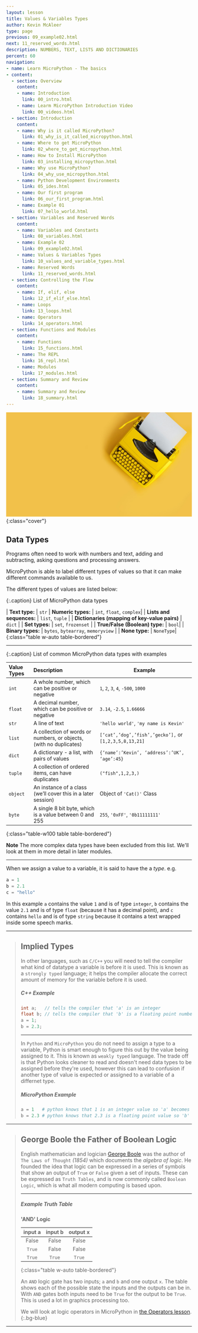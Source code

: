 ```yaml
---
layout: lesson
title: Values & Variables Types
author: Kevin McAleer
type: page
previous: 09_example02.html
next: 11_reserved_words.html
description: NUMBERS, TEXT, LISTS AND DICTIONARIES
percent: 60
navigation:
- name: Learn MicroPython - The basics
- content:
  - section: Overview
    content:
    - name: Introduction
      link: 00_intro.html
    - name: Learm MicroPython Introduction Video
      link: 00_videos.html
  - section: Introduction
    content:
    - name: Why is it called MicroPython?
      link: 01_why_is_it_called_micropython.html
    - name: Where to get MicroPython
      link: 02_where_to_get_micropython.html
    - name: How to Install MicroPython
      link: 03_installing_micropython.html
    - name: Why use MicroPython?
      link: 04_why_use_micropython.html
    - name: Python Development Environments
      link: 05_ides.html
    - name: Our first program
      link: 06_our_first_program.html
    - name: Example 01
      link: 07_hello_world.html
  - section: Variables and Reserved Words
    content:
    - name: Variables and Constants
      link: 08_variables.html
    - name: Example 02
      link: 09_example02.html
    - name: Values & Variables Types
      link: 10_values_and_variable_types.html
    - name: Reserved Words
      link: 11_reserved_words.html
  - section: Controlling the Flow
    content:
    - name: If, elif, else
      link: 12_if_elif_else.html
    - name: Loops
      link: 13_loops.html
    - name: Operators
      link: 14_operators.html
  - section: Functions and Modules
    content:
    - name: Functions
      link: 15_functions.html
    - name: The REPL
      link: 16_repl.html
    - name: Modules
      link: 17_modules.html
  - section: Summary and Review
    content:
    - name: Summary and Review
      link: 18_summary.html
---
```



![Cover photo of a yellow typewritter](assets/types.jpg){:class="cover"}

## Data Types

Programs often need to work with numbers and text, adding and subtracting, asking questions and processing answers.

MicroPython is able to label different types of values so that it can make different commands available to us.

The different types of values are listed below:

{:.caption}
List of MicroPython data types

| **Text type:** | `str`
| **Numeric types:** | `int`, `float`, `complex`|
| **Lists and sequences:** | `list`, `tuple` |
| **Dictionaries (mapping of key-value pairs)** | `dict` |
| **Set types:** | `set`, `frozenset` |
| **True/False (Boolean) type:** | `bool`|
| **Binary types:** | `bytes`, `bytearray`, `memoryview` |
| **None type:** | `NoneType`|
{:class="table w-auto table-bordered"}

---

{:.caption}
List of common MicroPython data types with examples

| Value Types | Description                                                        | Example                                                |
|:------------|:-------------------------------------------------------------------|--------------------------------------------------------|
| `int`       | A whole number, which can be positive or negative                  | `1`, `2`, `3`, `4`, `-500`, `1000`                     |
| `float`     | A decimal number, which can be positive or negative                | `3.14`, `-2.5`, `1.66666`                              |
| `str`       | A line of text                                                     | `'hello world'`, `'my name is Kevin'`                  |
| `list`      | A collection of words or numbers, or objects, (with no duplicates) | `[‘cat’,’dog’,’fish’,’gecko’],` or `[1,2,3,5,8,13,21]` |
| `dict`      | A dictionary - a list, with pairs of values                        | `{‘name’:’Kevin’, ‘address’:’UK’, ‘age’:45}`          |
| `tuple`     | A collection of ordered items, can have duplicates                 | `("fish",1,2,3,)`                                      |
| `object`    | An instance of a class (we’ll cover this in a later session)       | Object of `'Cat()'` Class                                |
| `byte`      | A single 8 bit byte, which is a value between 0 and 255            | `255`, `'0xFF'`, `'0b11111111'`                        |
{:class="table-w100 table table-bordered"}

**Note** The more complex data types have been excluded from this list. We'll look at them in more detail in later modules.

---

When we assign a value to a variable, it is said to have the a *type*.
e.g.

```python
a = 1
b = 2.1
c = "hello"
```

In this example `a` contains the value `1` and is of type `integer`, `b` contains the value `2.1` and is of type `float` (because it has a decimal point), and `c` contains `hello` and is of type `string` because it contains a text wrapped inside some speech marks.

---

> ## Implied Types
>
> In other languages, such as `C/C++` you will need to tell the compiler what kind of datatype a variable
> is before it is used.
> This is known as a `strongly typed` language; it helps the compiler allocate the correct amount of
> memory for the variable before it is used.
>
> ##### C++ Example
>
> ```c++
> int a;   // tells the compiler that 'a' is an integer
> float b; // tells the compiler that 'b' is a floating point number 
> a = 1;
> b = 2.3;
> ```
>
> ---
>
> In `Python` and `MicroPython` you do not need to assign a type to a variable, Python is smart enough to
> figure this out by the value being assigned to it. This is known as `weakly typed` language.
> The trade off is that Python looks cleaner to read and doesn't need data types to be assigned before
> they're used, however this can lead to confusion if another type of value is expected or assigned to a
> variable of a differnet type.
>
> ##### MicroPython Example
>
> ```python
> a = 1   # python knows that 1 is an integer value so 'a' becomes an 'int' type
> b = 2.3 # python knows that 2.3 is a floating point value so 'b' becomes a 'float' type
> ```
>

---

> ## George Boole the Father of Boolean Logic
>
> English mathematician and logician [George Boole](https://en.wikipedia.org/wiki/George_Boole) was the author of `The Laws of Thought` *(1854)*
> which documents the *algebra of logic*. He founded the idea that logic can be expressed in a series
> of symbols that show an output of `True` or `False` given a set of inputs. These can be expressed as
> `Truth Tables`, and is now commonly called `Boolean Logic`, which is what all modern computing is
> based upon.
>
> ---
> 
> ##### Example Truth Table
>
> **'AND' Logic**
>
> | input a | input b | output x |
> |:--:|:--:|:--:|
> |False|False|False|
> |`True`|False|False|
> |`True`|`True`|`True`|
> {:class="table w-auto table-bordered"}
> 
> An `AND` logic gate has two inputs; `a` and `b` and one output `x`. The table shows each of the possible state the inputs and the outputs can be in. With `AND` gates both inputs need to be `True` for the output to be `True`. This is used a lot in graphics processing too.
>
> We will look at logic operators in MicroPython in [the Operators lesson](14_operators).
{:.bg-blue}

---
